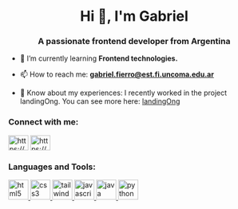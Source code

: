 <h1 align="center">Hi 👋, I'm Gabriel</h1>
<h3 align="center">A passionate frontend developer from Argentina</h3>

- 🌱 I’m currently learning **Frontend technologies.**

- 📫 How to reach me: **gabriel.fierro@est.fi.uncoma.edu.ar**

- 📄 Know about my experiences: I recently worked in the project landingOng. You can see more here: [landingOng](https://github.com/magentateam/landingOng)

<h3 align="left">Connect with me:</h3>
<p align="left">
<a href="https://codepen.io/https://codepen.io/f__gabriel" target="blank"><img align="center" src="https://cdn.jsdelivr.net/npm/simple-icons@3.0.1/icons/codepen.svg" alt="https://codepen.io/f__gabriel" height="30" width="40" /></a>
<a href="https://linkedin.com/in/https://bit.ly/3pycgbr" target="blank"><img align="center" src="https://cdn.jsdelivr.net/npm/simple-icons@3.0.1/icons/linkedin.svg" alt="https://bit.ly/3pycgbr" height="30" width="40" /></a>
</p>

<h3 align="left">Languages and Tools:</h3>
<p align="left"> <a href="https://www.w3.org/html/" target="_blank"> <img src="https://devicons.github.io/devicon/devicon.git/icons/html5/html5-original-wordmark.svg" alt="html5" width="40" height="40"/> </a> <a href="https://www.w3schools.com/css/" target="_blank"> <img src="https://devicons.github.io/devicon/devicon.git/icons/css3/css3-original-wordmark.svg" alt="css3" width="40" height="40"/> </a> </a> <a href="https://tailwindcss.com/" target="_blank"> <img src="https://www.vectorlogo.zone/logos/tailwindcss/tailwindcss-icon.svg" alt="tailwind" width="40" height="40"/> </a> <a href="https://developer.mozilla.org/en-US/docs/Web/JavaScript" target="_blank"> <img src="https://devicons.github.io/devicon/devicon.git/icons/javascript/javascript-original.svg" alt="javascript" width="40" height="40"/> <a href="https://www.java.com" target="_blank"> <img src="https://devicons.github.io/devicon/devicon.git/icons/java/java-original-wordmark.svg" alt="java" width="40" height="40"/> </a> </a> <a href="https://www.python.org" target="_blank"> <img src="https://devicons.github.io/devicon/devicon.git/icons/python/python-original.svg" alt="python" width="40" height="40"/>  </p>
